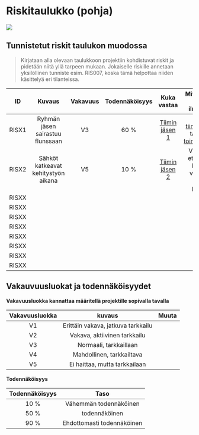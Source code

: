 # Riskitaulukko (pohja)


![](https://openclipart.org/image/400px/svg_to_png/163063/dontlifttoomuch.png)

## Tunnistetut riskit taulukon muodossa

> Kirjataan alla olevaan taulukkoon projektiin kohdistuvat riskit ja pidetään niitä yllä tarpeen mukaan. Jokaiselle riskille annetaan yksilöllinen tunniste esim. RIS007, koska tämä helpottaa niiden käsittelyä eri tilanteissa.

| ID |	Kuvaus | Vakavuus | Todennäköisyys | Kuka vastaa | Mitä toimintaan riskin ilmentyessä? | 
|:--:|:--:|:--:|:--:|:--:|:--:|
| RISX1 | Ryhmän jäsen sairastuu flunssaan |  V3 | 60 % |[Tiimin jäsen 1]() | Ilmoita [tiiminvetajalle]() ja tarvittaesssa [toimeksiantajalle](). |
| RISX2 | Sähköt katkeavat kehitystyön aikana | V5 | 10 %  | [Tiimin jäsen 2]() | Varmistetaan, että kaikilla on käytössään varayhteydet esim. puhelimella |
| RISXX | | | | |
| RISXX | | | | |
| RISXX | | | | |
| RISXX | | | | |
| RISXX | | | | |
| RISXX | | | | |
| RISXX | | | | |
| RISXX | | | | |

## Vakauvuusluokat ja todennäköisyydet

**Vakavuusluokka kannattaa määritellä projektille sopivalla tavalla**

| Vakavuusluokka | kuvaus | Muuta |
|:----:|:----:|:----:|
| V1 | Erittäin vakava, jatkuva tarkkailu || 
| V2 | Vakava, aktiivinen tarkkailu || 
| V3 | Normaali, tarkkaillaan  || 
| V4 | Mahdollinen, tarkkailtava || 
| V5 | Ei haittaa, mutta tarkkailaan || 

**Todennäköisyys**

| Todennäköisyys | Taso | 
|:-:|:-:|
| 10 % | Vähemmän todennäköinen |
| 50 % | todennäköinen |
| 90 % | Ehdottomasti todennäköinen |


